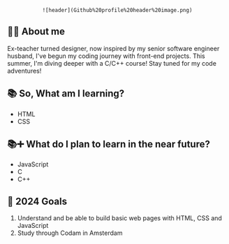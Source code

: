 <div align="center">

    ![header](Github%20profile%20header%20image.png)

</div>

## 🙋‍♀️ About me
Ex-teacher turned designer, now inspired by my senior software engineer husband, I've begun my coding journey with front-end projects. This summer, I'm diving deeper with a C/C++ course! Stay tuned for my code adventures!

## 📚 So, What am I learning?

- HTML
- CSS

## 📚➕ What do I plan to learn in the near future?

- JavaScript
- C
- C++

## 🥅 2024 Goals

1. Understand and be able to build basic web pages with HTML, CSS and JavaScript
2. Study through Codam in Amsterdam